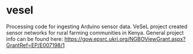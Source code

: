 # vesel
Processing code for ingesting Arduino sensor data. VeSeL project created sensor networks for rural farming communities in Kenya. General project info can be found here: https://gow.epsrc.ukri.org/NGBOViewGrant.aspx?GrantRef=EP/E007198/1
